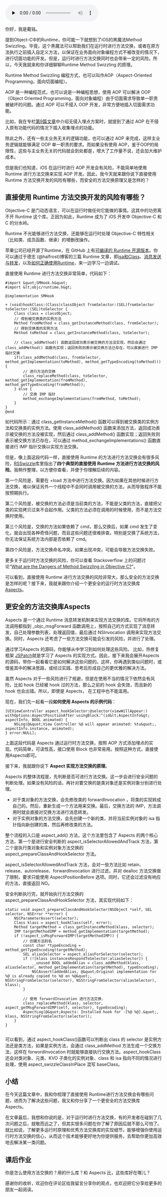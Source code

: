 <audio id="audio" title="34 | iOS 黑魔法 Runtime Method Swizzling 背后的原理" controls="" preload="none"><source id="mp3" src="https://static001.geekbang.org/resource/audio/d2/c8/d2e2721c422a3c82428d21c15a150ec8.mp3"></audio>

你好，我是戴铭。

提到Object-C中的Runtime，你可能一下就想到了iOS的黑魔法Method Swizzling。毕竟，这个黑魔法可以帮助我们在运行时进行方法交换，或者在原方法执行之前插入自定义方法，以保证在业务面向对象编程方式不被改变的情况下，进行切面功能的开发。但是，运行时进行方法交换同时也会带来一定的风险。所以，今天我就来和你详细聊聊Runtime Method Swizzling 的原理。

Runtime Method Swizzling 编程方式，也可以叫作AOP（Aspect-Oriented Programming，面向切面编程）。

AOP 是一种编程范式，也可以说是一种编程思想，使用 AOP 可以解决 OOP（Object Oriented Programming，面向对象编程）由于切面需求导致单一职责被破坏的问题。通过 AOP 可以不侵入 OOP 开发，非常方便地插入切面需求功能。

比如，我在专栏[第9篇文章](https://time.geekbang.org/column/article/87925)中介绍无侵入埋点方案时，就提到了通过 AOP 在不侵入原有功能代码的情况下插入收集埋点的功能。

除此之外，还有一些主业务无关的逻辑功能，也可以通过 AOP 来完成，这样主业务逻辑就能够满足 OOP 单一职责的要求。而如果没有使用 AOP，鉴于OOP的局限性，这些与主业务无关的代码就会到处都是，增大了工作量不说，还会加大维护成本。

但是我们也知道，iOS 在运行时进行 AOP 开发会有风险，不能简单地使用 Runtime 进行方法交换来实现 AOP 开发。因此，我今天就来跟你说下直接使用 Runtime 方法交换开发的风险有哪些，而安全的方法交换原理又是怎样的？

## 直接使用 Runtime 方法交换开发的风险有哪些？

Objective-C 是门动态语言，可以在运行时做任何它能做的事情。这其中的功劳离不开 Runtime 这个库。正因为如此，Runtime 成为了 iOS 开发中 Objective-C 和 C 的分水岭。

Runtime 不光能够进行方法交换，还能够在运行时处理 Objective-C 特性相关（比如类、成员函数、继承）的增删改操作。

苹果公司已经开源了Runtime，在 GitHub 上有[可编译的 Runtime 开源版本](https://github.com/0xxd0/objc4)。你可以通过于德志 (@halfrost)博客的三篇 Runtime 文章，即[isa和Class](https://halfrost.com/objc_runtime_isa_class/)、[消息发送与转发](https://halfrost.com/objc_runtime_objc_msgsend/)，以及[如何正确使用Runtime](https://halfrost.com/how_to_use_runtime/)，来一边学习一边调试。

直接使用 Runtime 进行方法交换非常简单，代码如下：

```
#import &quot;SMHook.h&quot;
#import &lt;objc/runtime.h&gt;

@implementation SMHook

+ (void)hookClass:(Class)classObject fromSelector:(SEL)fromSelector toSelector:(SEL)toSelector {
    Class class = classObject;
    // 得到被交换类的实例方法
    Method fromMethod = class_getInstanceMethod(class, fromSelector);
    // 得到交换类的实例方法
    Method toMethod = class_getInstanceMethod(class, toSelector);
    
    // class_addMethod() 函数返回成功表示被交换的方法没实现，然后会通过 class_addMethod() 函数先实现；返回失败则表示被交换方法已存在，可以直接进行 IMP 指针交换 
    if(class_addMethod(class, fromSelector, method_getImplementation(toMethod), method_getTypeEncoding(toMethod))) {
        // 进行方法的交换
        class_replaceMethod(class, toSelector, method_getImplementation(fromMethod), method_getTypeEncoding(fromMethod));
    } else {
        // 交换 IMP 指针
        method_exchangeImplementations(fromMethod, toMethod);
    }
}
@end

```

如代码所示：通过 class_getInstanceMethod() 函数可以得到被交换类的实例方法和交换类的实例方法。使用 class_addMethod() 函数来添加方法，返回成功表示被交换的方法没被实现，然后通过 class_addMethod() 函数实现；返回失败则表示被交换方法已存在，可以通过 method_exchangeImplementations() 函数直接进行 IMP 指针交换以实现方法交换。

但是，像上面这段代码一样，直接使用 Runtime 的方法进行方法交换会有很多风险，[RSSwizzle](https://github.com/rabovik/RSSwizzle/)库里指出了**四个典型的直接使用 Runtime 方法进行方法交换的风险**。我稍作整理，以方便你查看，并便于你理解后续的内容。

第一个风险是，需要在 +load 方法中进行方法交换。因为如果在其他时候进行方法交换，难以保证另外一个线程中不会同时调用被交换的方法，从而导致程序不能按预期执行。

第二个风险是，被交换的方法必须是当前类的方法，不能是父类的方法，直接把父类的实现拷贝过来不会起作用。父类的方法必须在调用的时候使用，而不是方法交换时使用。

第三个风险是，交换的方法如果依赖了 cmd，那么交换后，如果 cmd 发生了变化，就会出现各种奇怪问题，而且这些问题还很难排查。特别是交换了系统方法，你无法保证系统方法内部是否依赖了 cmd。

第四个风险是，方法交换命名冲突。如果出现冲突，可能会导致方法交换失败。

更多关于运行时方法交换的风险，你可以查看 Stackoverflow 上的问题讨论“[What are the Dangers of Method Swizzling in Objective C?](https://stackoverflow.com/questions/5339276/what-are-the-dangers-of-method-swizzling-in-objective-c)”。

可以看到，直接使用 Runtime 进行方法交换的风险非常大，那么安全的方法交换是怎样的呢？接下来，我就来跟你介绍一个更安全的运行时方法交换库 [Aspects](https://github.com/steipete/Aspects)。

## 更安全的方法交换库Aspects

Aspects 是一个通过 Runtime 消息转发机制来实现方法交换的库。它将所有的方法调用都指到 _objc_msgForward 函数调用上，按照自己的方式实现了消息转发，自己处理参数列表，处理返回值，最后通过 NSInvocation 调用来实现方法交换。同时，Aspects 还考虑了一些方法交换可能会引发的风险，并进行了处理。

通过学习Aspects 的源码，你能够从中学习到如何处理这些风险。 比如，热修复框架 [JSPatch](https://github.com/bang590/JSPatch)就是学习了 Aspects 的实现方式。因此，接下来我会展开Aspects的源码，带你一起看看它是如何解决这些问题的。这样，你再遇到类似问题时，或借鉴其中的解决思路，或经过实践、思考后形成自己的更优雅的解决方法。

虽然 Aspects 对于一些风险进行了规避，但是在使用不当的情况下依然会有风险，比如 hook 已经被 hook 过的方法，那么之前的 hook 会失效，而且新的 hook 也会出错。所以，即使是 Aspects， 在工程中也不能滥用。

现在，我们先一起看一段**如何使用 Aspects 的示例代码**：

```
[UIViewController aspect_hookSelector:@selector(viewWillAppear:) withOptions:AspectPositionAfter usingBlock:^(id&lt;AspectInfo&gt; aspectInfo, BOOL animated) {
    NSLog(@&quot;View Controller %@ will appear animated: %tu&quot;, aspectInfo.instance, animated);
} error:NULL];

```

上面这段代码是 Aspects 通过运行时方法交换，按照 AOP 方式添加埋点的实现。代码简单，可读性高，接口使用 Block 也非常易用。按照这种方式，直接使用Aspects即可。

接下来，我就跟你说下 **Aspect 实现方法交换的原理**。

Aspects 的整体流程是，先判断是否可进行方法交换。这一步会进行安全问题的判断处理。如果没有风险的话，再针对要交换的是类对象还是实例对象分别进行处理。

- 对于类对象的方法交换，会先修改类的 forwardInvocation ，将类的实现转成自己的。然后，重新生成一个方法用来交换。最后，交换方法的 IMP，方法调用时就会直接对交换方法进行消息转发。
- 对于实例对象的方法交换，会先创建一个新的类，并将当前实例对象的 isa 指针指向新创建的类，然后再修改类的方法。

整个流程的入口是 aspect_add() 方法，这个方法里包含了 Aspects 的两个核心方法，第一个是进行安全判断的 aspect_isSelectorAllowedAndTrack 方法，第二个是执行类对象和实例对象方法交换的 aspect_prepareClassAndHookSelector 方法。

aspect_isSelectorAllowedAndTrack 方法，会对一些方法比如 retain、release、autorelease、forwardInvocation 进行过滤，并对 dealloc 方法交换做了限制，要求只能使用 AspectPositionBefore 选项。同时，它还会过滤没有响应的方法，直接返回 NO。

安全判断执行完，就开始执行方法交换的 aspect_prepareClassAndHookSelector 方法，其实现代码如下：

```
static void aspect_prepareClassAndHookSelector(NSObject *self, SEL selector, NSError **error) {
    NSCParameterAssert(selector);
    Class klass = aspect_hookClass(self, error);
    Method targetMethod = class_getInstanceMethod(klass, selector);
    IMP targetMethodIMP = method_getImplementation(targetMethod);
    if (!aspect_isMsgForwardIMP(targetMethodIMP)) {
        // 创建方法别名
        const char *typeEncoding = method_getTypeEncoding(targetMethod);
        SEL aliasSelector = aspect_aliasForSelector(selector);
        if (![klass instancesRespondToSelector:aliasSelector]) {
            __unused BOOL addedAlias = class_addMethod(klass, aliasSelector, method_getImplementation(targetMethod), typeEncoding);
            NSCAssert(addedAlias, @&quot;Original implementation for %@ is already copied to %@ on %@&quot;, NSStringFromSelector(selector), NSStringFromSelector(aliasSelector), klass);
        }

        // 使用 forwardInvocation 进行方法交换.
        class_replaceMethod(klass, selector, aspect_getMsgForwardIMP(self, selector), typeEncoding);
        AspectLog(@&quot;Aspects: Installed hook for -[%@ %@].&quot;, klass, NSStringFromSelector(selector));
    }
}


```

可以看到，通过 aspect_hookClass()函数可以判断出 class 的 selector 是实例方法还是类方法，如果是实例方法，会通过 class_addMethod 方法生成一个交换方法，这样在 forwordInvocation 时就能够直接执行交换方法。aspect_hookClass 还会对类对象、元类、KVO 子类化的实例对象、class 和 isa 指向不同的情况进行处理，使用 aspect_swizzleClassInPlace 混写 baseClass。

## 小结

在今天这篇文章中，我和你梳理了直接使用 Runtime进行方法交换会有哪些问题，进而为了解决这些问题，我又和你分享了一个更安全的方法交换库 Aspects。

在文章最后，我想和你说的是，对于运行时进行方法交换，有的开发者在碰到了几次问题之后，就敬而远之了，但其实很多问题在你了解了原因后就不那么可怕了。就比如说，了解更多运行时原理和优秀方法交换库的实现细节，能够增强你使用运行时方法交换的信心，从而这个技术能够更好地为你提供服务，去帮助你更加高效地去解决某一类问题。

## 课后作业

你是怎么使用方法交换的？用的什么库？和 Aspects 比，这些库好在哪儿？

感谢你的收听，欢迎你在评论区给我留言分享你的观点，也欢迎把它分享给更多的朋友一起阅读。


